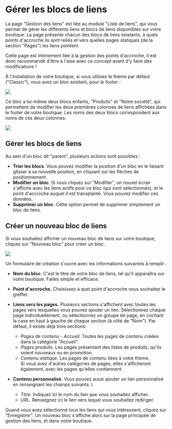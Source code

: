 # Gérer les blocs de liens

La page "Gestion des liens" est liée au module "Liste de liens", qui vous permet de gérer les différents liens et blocs de liens disponibles sur votre boutique. La page présente chacun des blocs de liens existants, à quels points d'accroche ils sont reliés et vers quelles pages statiques (de la section "Pages") les liens pointent.

Cette page est intimement liée à la gestion des points d'accroche, il est donc recommandé d'être à l'aise avec ce concept avant d'y faire des modifications !

À l'installation de votre boutique, si vous utilisez le thème par défaut ("Classic"), vous avez un bloc existant, pour le footer :

![](../../../.gitbook/assets/64225352.png)

Ce bloc a lui-même deux blocs enfants, "Produits" et "Notre société", qui permettent de modifier les deux premières colonnes de liens affichées dans le footer de votre boutique. Les noms des deux blocs correspondent aux noms de ces deux colonnes.

![](../../../.gitbook/assets/64225353.png)

## Gérer les blocs de liens <a href="gererlesblocsdeliens-gererlesblocsdeliens" id="gererlesblocsdeliens-gererlesblocsdeliens"></a>

Au sein d'un bloc dit "parent", plusieurs actions sont possibles :

* **Trier les blocs**. Vous pouvez modifier la position d'un bloc en le faisant glisser à sa nouvelle position, en cliquant sur les flèches de positionnement.
* **Modifier un bloc**. Si vous cliquez sur "Modifier", un nouvel écran s'affiche avec les liens actifs pour ce bloc (qui sont sélectionnés), et le point d'accroche auquel il est transplanté. Vous pouvez modifier ces données.
* **Supprimer un bloc**. Cette option permet de supprimer simplement un bloc de liens.

## Créer un nouveau bloc de liens <a href="gererlesblocsdeliens-creerunnouveaublocdeliens" id="gererlesblocsdeliens-creerunnouveaublocdeliens"></a>

Si vous souhaitez afficher un nouveau bloc de liens sur votre boutique, cliquez sur "Nouveau bloc" pour créer un bloc.

![](../../../.gitbook/assets/64225354.png)

Un formulaire de création s'ouvre avec les informations suivantes à remplir :

* **Nom du bloc.** C'est le titre de votre bloc de liens, tel qu'il apparaîtra sur votre boutique. Faites simple et efficace.
* **Point d'accroche.** Choisissez à quel point d'accroche vous souhaitez le greffer.&#x20;
* **Liens vers les pages.** Plusieurs sections s'affichent avec toutes les pages vers lesquelles vous pouvez ajouter un lien. Sélectionnez chaque page individuellement, ou sélectionnez un groupe de page, en cochant la case en haut à gauche de chaque section (à côté de "Nom"). Par défaut, il existe déjà trois sections:
  * _Pages de contenu - Accueil._ Toutes les pages de contenu créées dans la catégorie "Accueil".
  * _Pages produits._ Les pages présentant des listes de produits, qu'ils soient nouveaux ou en promotion.
  * _Contenu statique._ Les pages de contenu liées à votre thème.\
    Si vous avez d'autres catégories de pages, elles s'afficheront également, avec les pages qu'elles contiennent.
* **Contenu personnalisé.** Vous pouvez aussi ajouter un lien personnalisé en renseignant les champs suivants :\

  * _Titre._ Indiquez ici le nom du lien que vous souhaitez afficher.
  * _URL._ Renseignez ici le lien vers lequel vous souhaitez rediriger.

Quand vous avez sélectionné tous les liens qui vous intéressent, cliquez sur "Enregistrer". Un nouveau bloc s'affiche alors sur la page principale de gestion des liens, et dans votre boutique.
